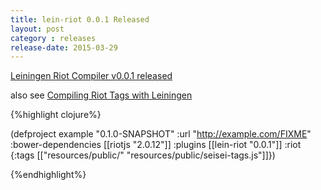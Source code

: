 ```yaml
---
title: lein-riot 0.0.1 Released
layout: post
category : releases
release-date: 2015-03-29
---
```


[Leiningen Riot Compiler v0.0.1 released](http://github.com/trevershick/lein-riot)

also see [Compiling Riot Tags with Leiningen]({{site.url}}/2015/05/21/lein-riot.html)

{%highlight clojure%}

(defproject example "0.1.0-SNAPSHOT"
  :url "http://example.com/FIXME"
  :bower-dependencies [[riotjs "2.0.12"]]
  :plugins [[lein-riot "0.0.1"]]
  :riot {:tags [["resources/public/" "resources/public/seisei-tags.js"]]})

{%endhighlight%}


